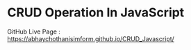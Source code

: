 # CRUD Operation In JavaScript

GitHub Live Page : https://abhaychothanisimform.github.io/CRUD_Javascript/